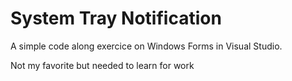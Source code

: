 # System Tray Notification

A simple code along exercice on Windows Forms in Visual Studio.

Not my favorite but needed to learn for work
